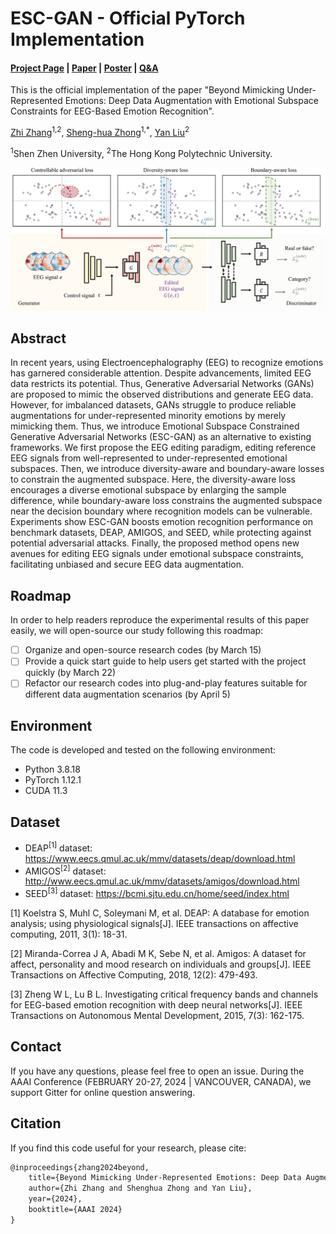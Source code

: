 # ESC-GAN - Official PyTorch Implementation

#### [Project Page](https://github.com/tczhangzhi/PyTorch-ESCGAN) | [Paper]() | [Poster](assets/poster.pdf) | [Q&A](https://app.gitter.im/#/room/!qsZoWNuxEXLNtnwSoI:gitter.im)

This is the official implementation of the paper "Beyond Mimicking Under-Represented Emotions: Deep Data Augmentation with Emotional Subspace Constraints for EEG-Based Emotion Recognition". 

[Zhi Zhang](https://github.com/tczhangzhi)<sup>1,2</sup>, [Sheng-hua Zhong](https://sheng-hua-zhong.weebly.com/)<sup>1,*</sup>, [Yan Liu](https://www4.comp.polyu.edu.hk/~csyliu/)<sup>2</sup>

<sup>1</sup>Shen Zhen University, <sup>2</sup>The Hong Kong Polytechnic University.

<div align="center">
    <img src="assets/framework.jpg">
</div>

## Abstract

In recent years, using Electroencephalography (EEG) to recognize emotions has garnered considerable attention. Despite advancements, limited EEG data restricts its potential. Thus, Generative Adversarial Networks (GANs) are proposed to mimic the observed distributions and generate EEG data. However, for imbalanced datasets, GANs struggle to produce reliable augmentations for under-represented minority emotions by merely mimicking them. Thus, we introduce Emotional Subspace Constrained Generative Adversarial Networks (ESC-GAN) as an alternative to existing frameworks. We first propose the EEG editing paradigm, editing reference EEG signals from well-represented to under-represented emotional subspaces. Then, we introduce diversity-aware and boundary-aware losses to constrain the augmented subspace. Here, the diversity-aware loss encourages a diverse emotional subspace by enlarging the sample difference, while boundary-aware loss constrains the augmented subspace near the decision boundary where recognition models can be vulnerable. Experiments show ESC-GAN boosts emotion recognition performance on benchmark datasets, DEAP, AMIGOS, and SEED, while protecting against potential adversarial attacks. Finally, the proposed method opens new avenues for editing EEG signals under emotional subspace constraints, facilitating unbiased and secure EEG data augmentation.

## Roadmap

In order to help readers reproduce the experimental results of this paper easily, we will open-source our study following this roadmap:

- [ ] Organize and open-source research codes (by March 15)
- [ ] Provide a quick start guide to help users get started with the project quickly (by March 22)
- [ ] Refactor our research codes into plug-and-play features suitable for different data augmentation scenarios (by April 5)

## Environment

The code is developed and tested on the following environment:

* Python 3.8.18
* PyTorch 1.12.1
* CUDA 11.3

## Dataset

* DEAP<sup>[1]</sup> dataset: https://www.eecs.qmul.ac.uk/mmv/datasets/deap/download.html
* AMIGOS<sup>[2]</sup> dataset: http://www.eecs.qmul.ac.uk/mmv/datasets/amigos/download.html
* SEED<sup>[3]</sup> dataset: https://bcmi.sjtu.edu.cn/home/seed/index.html

[1] Koelstra S, Muhl C, Soleymani M, et al. DEAP: A database for emotion analysis; using physiological signals[J]. IEEE transactions on affective computing, 2011, 3(1): 18-31.

[2] Miranda-Correa J A, Abadi M K, Sebe N, et al. Amigos: A dataset for affect, personality and mood research on individuals and groups[J]. IEEE Transactions on Affective Computing, 2018, 12(2): 479-493.

[3] Zheng W L, Lu B L. Investigating critical frequency bands and channels for EEG-based emotion recognition with deep neural networks[J]. IEEE Transactions on Autonomous Mental Development, 2015, 7(3): 162-175.

## Contact

If you have any questions, please feel free to open an issue. During the AAAI Conference (FEBRUARY 20-27, 2024 | VANCOUVER, CANADA), we support Gitter for online question answering.

## Citation

If you find this code useful for your research, please cite:

```latex
@inproceedings{zhang2024beyond,
    title={Beyond Mimicking Under-Represented Emotions: Deep Data Augmentation with Emotional Subspace Constraints for {EEG}-Based Emotion Recognition},
    author={Zhi Zhang and Shenghua Zhong and Yan Liu},
    year={2024},
    booktitle={AAAI 2024}
}
```